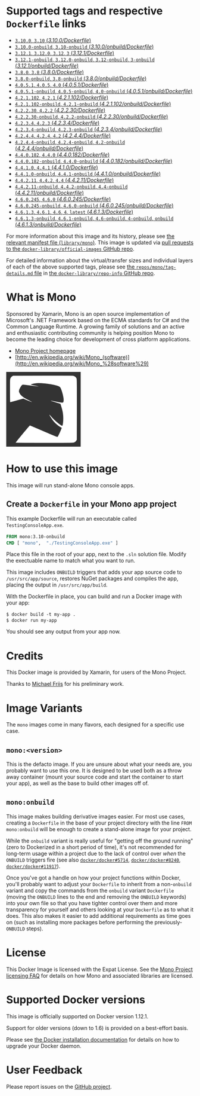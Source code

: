 # Supported tags and respective `Dockerfile` links

-	[`3.10.0`, `3.10` (*3.10.0/Dockerfile*)](https://github.com/mono/docker/blob/915b71717dae5448dd2cceeeca084a0690aed8d0/3.10.0/Dockerfile)
-	[`3.10.0-onbuild`, `3.10-onbuild` (*3.10.0/onbuild/Dockerfile*)](https://github.com/mono/docker/blob/66226b17125b72685c2022e4fecaee2716b0fb3a/3.10.0/onbuild/Dockerfile)
-	[`3.12.1`, `3.12.0`, `3.12`, `3` (*3.12.1/Dockerfile*)](https://github.com/mono/docker/blob/810b0cd85839b4b62706935a804fee63d2eb3285/3.12.1/Dockerfile)
-	[`3.12.1-onbuild`, `3.12.0-onbuild`, `3.12-onbuild`, `3-onbuild` (*3.12.1/onbuild/Dockerfile*)](https://github.com/mono/docker/blob/39c80bc024a4797c119c895fda70024fbc14d5b9/3.12.1/onbuild/Dockerfile)
-	[`3.8.0`, `3.8` (*3.8.0/Dockerfile*)](https://github.com/mono/docker/blob/915b71717dae5448dd2cceeeca084a0690aed8d0/3.8.0/Dockerfile)
-	[`3.8.0-onbuild`, `3.8-onbuild` (*3.8.0/onbuild/Dockerfile*)](https://github.com/mono/docker/blob/66226b17125b72685c2022e4fecaee2716b0fb3a/3.8.0/onbuild/Dockerfile)
-	[`4.0.5.1`, `4.0.5`, `4.0` (*4.0.5.1/Dockerfile*)](https://github.com/mono/docker/blob/810b0cd85839b4b62706935a804fee63d2eb3285/4.0.5.1/Dockerfile)
-	[`4.0.5.1-onbuild`, `4.0.5-onbuild`, `4.0-onbuild` (*4.0.5.1/onbuild/Dockerfile*)](https://github.com/mono/docker/blob/39c80bc024a4797c119c895fda70024fbc14d5b9/4.0.5.1/onbuild/Dockerfile)
-	[`4.2.1.102`, `4.2.1` (*4.2.1.102/Dockerfile*)](https://github.com/mono/docker/blob/39c80bc024a4797c119c895fda70024fbc14d5b9/4.2.1.102/Dockerfile)
-	[`4.2.1.102-onbuild`, `4.2.1-onbuild` (*4.2.1.102/onbuild/Dockerfile*)](https://github.com/mono/docker/blob/39c80bc024a4797c119c895fda70024fbc14d5b9/4.2.1.102/onbuild/Dockerfile)
-	[`4.2.2.30`, `4.2.2` (*4.2.2.30/Dockerfile*)](https://github.com/mono/docker/blob/d1aafcdae56ae9ceaf013294d3c74c4183a80281/4.2.2.30/Dockerfile)
-	[`4.2.2.30-onbuild`, `4.2.2-onbuild` (*4.2.2.30/onbuild/Dockerfile*)](https://github.com/mono/docker/blob/d1aafcdae56ae9ceaf013294d3c74c4183a80281/4.2.2.30/onbuild/Dockerfile)
-	[`4.2.3.4`, `4.2.3` (*4.2.3.4/Dockerfile*)](https://github.com/mono/docker/blob/38858eb4bcdfc45e448ce8aae8b38148578f0f94/4.2.3.4/Dockerfile)
-	[`4.2.3.4-onbuild`, `4.2.3-onbuild` (*4.2.3.4/onbuild/Dockerfile*)](https://github.com/mono/docker/blob/38858eb4bcdfc45e448ce8aae8b38148578f0f94/4.2.3.4/onbuild/Dockerfile)
-	[`4.2.4.4`, `4.2.4`, `4.2` (*4.2.4.4/Dockerfile*)](https://github.com/mono/docker/blob/763e13adbe21d4f82aae1caa066a035bd8c6d888/4.2.4.4/Dockerfile)
-	[`4.2.4.4-onbuild`, `4.2.4-onbuild`, `4.2-onbuild` (*4.2.4.4/onbuild/Dockerfile*)](https://github.com/mono/docker/blob/763e13adbe21d4f82aae1caa066a035bd8c6d888/4.2.4.4/onbuild/Dockerfile)
-	[`4.4.0.182`, `4.4.0` (*4.4.0.182/Dockerfile*)](https://github.com/mono/docker/blob/4e1d4cc196b612bcbd8466906815bfaef1f1413e/4.4.0.182/Dockerfile)
-	[`4.4.0.182-onbuild`, `4.4.0-onbuild` (*4.4.0.182/onbuild/Dockerfile*)](https://github.com/mono/docker/blob/09ae976880cd497a7dc9e8c89e8f26a8fcbd3879/4.4.0.182/onbuild/Dockerfile)
-	[`4.4.1.0`, `4.4.1` (*4.4.1.0/Dockerfile*)](https://github.com/mono/docker/blob/4e1d4cc196b612bcbd8466906815bfaef1f1413e/4.4.1.0/Dockerfile)
-	[`4.4.1.0-onbuild`, `4.4.1-onbuild` (*4.4.1.0/onbuild/Dockerfile*)](https://github.com/mono/docker/blob/dc93f0bbd9eeed6d8e0c89604f12991834a2d871/4.4.1.0/onbuild/Dockerfile)
-	[`4.4.2.11`, `4.4.2`, `4.4` (*4.4.2.11/Dockerfile*)](https://github.com/mono/docker/blob/b2efdab5e0ef9ef0b91930956a7f5049ec0e4146/4.4.2.11/Dockerfile)
-	[`4.4.2.11-onbuild`, `4.4.2-onbuild`, `4.4-onbuild` (*4.4.2.11/onbuild/Dockerfile*)](https://github.com/mono/docker/blob/b2efdab5e0ef9ef0b91930956a7f5049ec0e4146/4.4.2.11/onbuild/Dockerfile)
-	[`4.6.0.245`, `4.6.0` (*4.6.0.245/Dockerfile*)](https://github.com/mono/docker/blob/9fdd0e79b4eb3e7e7e818fbd58bd324d4c5ab7e1/4.6.0.245/Dockerfile)
-	[`4.6.0.245-onbuild`, `4.6.0-onbuild` (*4.6.0.245/onbuild/Dockerfile*)](https://github.com/mono/docker/blob/9fdd0e79b4eb3e7e7e818fbd58bd324d4c5ab7e1/4.6.0.245/onbuild/Dockerfile)
-	[`4.6.1.3`, `4.6.1`, `4.6`, `4`, `latest` (*4.6.1.3/Dockerfile*)](https://github.com/mono/docker/blob/f0f1e0b9f693bd7c58d9623d402c8dc69234bbe1/4.6.1.3/Dockerfile)
-	[`4.6.1.3-onbuild`, `4.6.1-onbuild`, `4.6-onbuild`, `4-onbuild`, `onbuild` (*4.6.1.3/onbuild/Dockerfile*)](https://github.com/mono/docker/blob/f0f1e0b9f693bd7c58d9623d402c8dc69234bbe1/4.6.1.3/onbuild/Dockerfile)

For more information about this image and its history, please see [the relevant manifest file (`library/mono`)](https://github.com/docker-library/official-images/blob/master/library/mono). This image is updated via [pull requests to the `docker-library/official-images` GitHub repo](https://github.com/docker-library/official-images/pulls?q=label%3Alibrary%2Fmono).

For detailed information about the virtual/transfer sizes and individual layers of each of the above supported tags, please see [the `repos/mono/tag-details.md` file](https://github.com/docker-library/repo-info/blob/master/repos/mono/tag-details.md) in [the `docker-library/repo-info` GitHub repo](https://github.com/docker-library/repo-info).

# What is Mono

Sponsored by Xamarin, Mono is an open source implementation of Microsoft's .NET Framework based on the ECMA standards for C# and the Common Language Runtime. A growing family of solutions and an active and enthusiastic contributing community is helping position Mono to become the leading choice for development of cross platform applications.

-	[Mono Project homepage](http://www.mono-project.com/)
-	[http://en.wikipedia.org/wiki/Mono_(software)](http://en.wikipedia.org/wiki/Mono_%28software%29)

![logo](https://raw.githubusercontent.com/docker-library/docs/7413e5cdbaae1016411b9fc20950dd913a799e2c/mono/logo.png)

# How to use this image

This image will run stand-alone Mono console apps.

## Create a `Dockerfile` in your Mono app project

This example Dockerfile will run an executable called `TestingConsoleApp.exe`.

```dockerfile
FROM mono:3.10-onbuild
CMD [ "mono",  "./TestingConsoleApp.exe" ]
```

Place this file in the root of your app, next to the `.sln` solution file. Modify the exectuable name to match what you want to run.

This image includes `ONBUILD` triggers that adds your app source code to `/usr/src/app/source`, restores NuGet packages and compiles the app, placing the output in `/usr/src/app/build`.

With the Dockerfile in place, you can build and run a Docker image with your app:

```console
$ docker build -t my-app .
$ docker run my-app
```

You should see any output from your app now.

# Credits

This Docker image is provided by Xamarin, for users of the Mono Project.

Thanks to [Michael Friis](http://friism.com/) for his preliminary work.

# Image Variants

The `mono` images come in many flavors, each designed for a specific use case.

## `mono:<version>`

This is the defacto image. If you are unsure about what your needs are, you probably want to use this one. It is designed to be used both as a throw away container (mount your source code and start the container to start your app), as well as the base to build other images off of.

## `mono:onbuild`

This image makes building derivative images easier. For most use cases, creating a `Dockerfile` in the base of your project directory with the line `FROM mono:onbuild` will be enough to create a stand-alone image for your project.

While the `onbuild` variant is really useful for "getting off the ground running" (zero to Dockerized in a short period of time), it's not recommended for long-term usage within a project due to the lack of control over *when* the `ONBUILD` triggers fire (see also [`docker/docker#5714`](https://github.com/docker/docker/issues/5714), [`docker/docker#8240`](https://github.com/docker/docker/issues/8240), [`docker/docker#11917`](https://github.com/docker/docker/issues/11917)).

Once you've got a handle on how your project functions within Docker, you'll probably want to adjust your `Dockerfile` to inherit from a non-`onbuild` variant and copy the commands from the `onbuild` variant `Dockerfile` (moving the `ONBUILD` lines to the end and removing the `ONBUILD` keywords) into your own file so that you have tighter control over them and more transparency for yourself and others looking at your `Dockerfile` as to what it does. This also makes it easier to add additional requirements as time goes on (such as installing more packages before performing the previously-`ONBUILD` steps).

# License

This Docker Image is licensed with the Expat License. See the [Mono Project licensing FAQ](http://www.mono-project.com/docs/faq/licensing/) for details on how Mono and associated libraries are licensed.

# Supported Docker versions

This image is officially supported on Docker version 1.12.1.

Support for older versions (down to 1.6) is provided on a best-effort basis.

Please see [the Docker installation documentation](https://docs.docker.com/installation/) for details on how to upgrade your Docker daemon.

# User Feedback

Please report issues on the [GitHub project](https://github.com/mono/docker).
